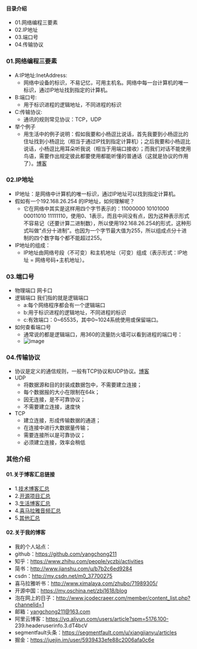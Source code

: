 #### 目录介绍
- 01.网络编程三要素
- 02.IP地址
- 03.端口号
- 04.传输协议




### 01.网络编程三要素
- A:IP地址:InetAddress:   
    - 网络中设备的标识，不易记忆，可用主机名。网络中每一台计算机的唯一标识，通过IP地址找到指定的计算机。
- B:端口号:    
    - 用于标识进程的逻辑地址，不同进程的标识
- C:传输协议:    
    - 通讯的规则常见协议：TCP，UDP
- 举个例子
    - 用生活中的例子说明：假如我要和小杨逗比说话，首先我要到小杨逗比的住址找到小杨逗比（相当于通过IP找到指定计算机）；之后我要和小杨逗比说话，小杨逗比用耳朵听我说（相当于用端口接收）；而我们对话不能使用鸟语，需要作出规定彼此都要使用都能听懂的普通话（这就是协议的作用了）。[博客](https://github.com/yangchong211/YCBlogs)


### 02.IP地址
- IP地址：是网络中计算机的唯一标识，通过IP地址可以找到指定计算机。
- 假如有一个192.168.26.254 的IP地址，如何理解呢？
    - 它在网络中其实是这样用四个字节表示的：11000000 10101000 00011010 11111110，使用0、1表示，而且中间没有点，因为这种表示形式不容易记（还要计算二进制数），所以使用192.168.26.254的形式，这种形式叫做“点分十进制”。也因为一个字节最大值为255，所以组成点分十进制的四个数字每个都不能超过255。
- IP地址的组成：
    - IP地址由网络号段（不可变）和主机地址（可变）组成（表示形式：IP地址 = 网络号码+主机地址）。





### 03.端口号
- 物理端口 网卡口
- 逻辑端口 我们指的就是逻辑端口
    - a:每个网络程序都会有一个逻辑端口
    - b:用于标识进程的逻辑地址，不同进程的标识
    - c:有效端口：0~65535，其中0~1024系统使用或保留端口。
- 如何查看端口号
    - 通常说的都是逻辑端口，用360的流量防火墙可以看到进程的端口号：
    - ![image](https://upload-images.jianshu.io/upload_images/4432347-435e52b43d0ac1ee.png?imageMogr2/auto-orient/strip%7CimageView2/2/w/1240)




### 04.传输协议
- 协议是定义的通信规则，一般有TCP协议和UDP协议。[博客](https://github.com/yangchong211/YCBlogs)
- UDP
    - 将数据源和目的封装成数据包中，不需要建立连接；
    - 每个数据报的大小在限制在64k；
    - 因无连接，是不可靠协议；
    - 不需要建立连接，速度快
- TCP
    - 建立连接，形成传输数据的通道；
    - 在连接中进行大数据量传输；
    - 需要连接所以是可靠协议；
    - 必须建立连接，效率会稍低


### 其他介绍
#### 01.关于博客汇总链接
- 1.[技术博客汇总](https://www.jianshu.com/p/614cb839182c)
- 2.[开源项目汇总](https://blog.csdn.net/m0_37700275/article/details/80863574)
- 3.[生活博客汇总](https://blog.csdn.net/m0_37700275/article/details/79832978)
- 4.[喜马拉雅音频汇总](https://www.jianshu.com/p/f665de16d1eb)
- 5.[其他汇总](https://www.jianshu.com/p/53017c3fc75d)



#### 02.关于我的博客
- 我的个人站点：
- github：https://github.com/yangchong211
- 知乎：https://www.zhihu.com/people/yczbj/activities
- 简书：http://www.jianshu.com/u/b7b2c6ed9284
- csdn：http://my.csdn.net/m0_37700275
- 喜马拉雅听书：http://www.ximalaya.com/zhubo/71989305/
- 开源中国：https://my.oschina.net/zbj1618/blog
- 泡在网上的日子：http://www.jcodecraeer.com/member/content_list.php?channelid=1
- 邮箱：yangchong211@163.com
- 阿里云博客：https://yq.aliyun.com/users/article?spm=5176.100- 239.headeruserinfo.3.dT4bcV
- segmentfault头条：https://segmentfault.com/u/xiangjianyu/articles
- 掘金：https://juejin.im/user/5939433efe88c2006afa0c6e



